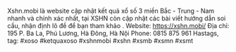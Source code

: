Xshn.mobi là website cập nhật kết quả xổ số 3 miền Bắc - Trung - Nam nhanh và chính xác nhất, tại XSHN còn cập nhật các bài viết hướng dẫn soi cầu, nhận định lô đề để bạn tham khảo .
Website: https://xshn.mobi/
Địa chỉ: 195 P. Ba La, Phú Lương, Hà Đông, Hà Nội
Phone: 0815 875 961
Hastags, tag: #xoso #ketquaxoso #xshnmobi #xshn #xsmb #xsmn #xsmt